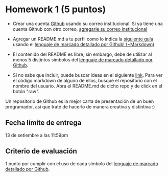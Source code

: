 # Homework 1 (5 puntos)

- Crear una cuenta [Github](github.com) usando su correo institucional. Si ya tiene una cuenta Github con otro correo, [agregarle su correo institucional](https://docs.github.com/en/account-and-profile/setting-up-and-managing-your-github-user-account/managing-email-preferences/adding-an-email-address-to-your-github-account)

- Agregar un README.md a tu perfil como lo indica la [siguiente guía](https://docs.github.com/en/account-and-profile/setting-up-and-managing-your-github-profile/customizing-your-profile/managing-your-profile-readme) usando el [lenguaje de marcado detallado por Github! (~Markdown)](https://docs.github.com/en/github/writing-on-github/getting-started-with-writing-and-formatting-on-github/basic-writing-and-formatting-syntax)

- El contenido del README es libre, sin embargo, debe de utilizar al menos 5 distintos símbolos del [lenguaje de marcado detallado por Github](https://docs.github.com/en/github/writing-on-github/getting-started-with-writing-and-formatting-on-github/basic-writing-and-formatting-syntax).

- Si no sabe que incluir, puede buscar ideas en el siguiente [link](https://github.com/coderjojo/creative-profile-readme). Para ver el código markdown de alguno de ellos, busque el repositorio con el nombre del usuario. Abra el README.md de dicho repo y de click en el botón "raw".

Un repositorio de Github es la mejor carta de presentación de un buen programador, así que trate de hacerlo de manera creativa y distintiva :)

## Fecha límite de entrega

13 de setiembre a las 11:59pm

## Criterio de evaluación

1 punto por cumplir con el uso de cada símbolo del [lenguaje de marcado detallado por Github](https://docs.github.com/en/github/writing-on-github/getting-started-with-writing-and-formatting-on-github/basic-writing-and-formatting-syntax).
